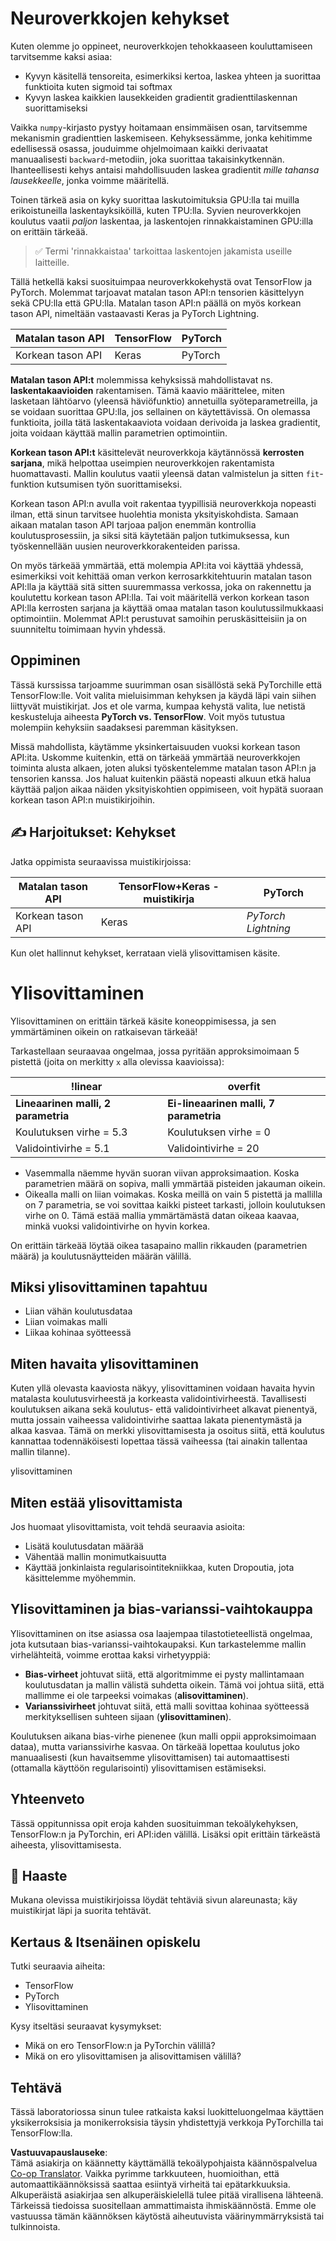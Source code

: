 <!--
CO_OP_TRANSLATOR_METADATA:
{
  "original_hash": "b5466bcedc3c75aa35476270362f626a",
  "translation_date": "2025-07-09T16:33:34+00:00",
  "source_file": "15-rag-and-vector-databases/data/frameworks.md",
  "language_code": "fi"
}
-->
# Neuroverkkojen kehykset

Kuten olemme jo oppineet, neuroverkkojen tehokkaaseen kouluttamiseen tarvitsemme kaksi asiaa:

* Kyvyn käsitellä tensoreita, esimerkiksi kertoa, laskea yhteen ja suorittaa funktioita kuten sigmoid tai softmax
* Kyvyn laskea kaikkien lausekkeiden gradientit gradienttilaskennan suorittamiseksi

Vaikka `numpy`-kirjasto pystyy hoitamaan ensimmäisen osan, tarvitsemme mekanismin gradienttien laskemiseen. Kehyksessämme, jonka kehitimme edellisessä osassa, jouduimme ohjelmoimaan kaikki derivaatat manuaalisesti `backward`-metodiin, joka suorittaa takaisinkytkennän. Ihanteellisesti kehys antaisi mahdollisuuden laskea gradientit *mille tahansa lausekkeelle*, jonka voimme määritellä.

Toinen tärkeä asia on kyky suorittaa laskutoimituksia GPU:lla tai muilla erikoistuneilla laskentayksiköillä, kuten TPU:lla. Syvien neuroverkkojen koulutus vaatii *paljon* laskentaa, ja laskentojen rinnakkaistaminen GPU:illa on erittäin tärkeää.

> ✅ Termi 'rinnakkaistaa' tarkoittaa laskentojen jakamista useille laitteille.

Tällä hetkellä kaksi suosituimpaa neuroverkkokehystä ovat TensorFlow ja PyTorch. Molemmat tarjoavat matalan tason API:n tensorien käsittelyyn sekä CPU:lla että GPU:lla. Matalan tason API:n päällä on myös korkean tason API, nimeltään vastaavasti Keras ja PyTorch Lightning.

Matalan tason API | TensorFlow | PyTorch
-----------------|------------|---------
Korkean tason API| Keras      | PyTorch

**Matalan tason API:t** molemmissa kehyksissä mahdollistavat ns. **laskentakaavioiden** rakentamisen. Tämä kaavio määrittelee, miten lasketaan lähtöarvo (yleensä häviöfunktio) annetuilla syöteparametreilla, ja se voidaan suorittaa GPU:lla, jos sellainen on käytettävissä. On olemassa funktioita, joilla tätä laskentakaaviota voidaan derivoida ja laskea gradientit, joita voidaan käyttää mallin parametrien optimointiin.

**Korkean tason API:t** käsittelevät neuroverkkoja käytännössä **kerrosten sarjana**, mikä helpottaa useimpien neuroverkkojen rakentamista huomattavasti. Mallin koulutus vaatii yleensä datan valmistelun ja sitten `fit`-funktion kutsumisen työn suorittamiseksi.

Korkean tason API:n avulla voit rakentaa tyypillisiä neuroverkkoja nopeasti ilman, että sinun tarvitsee huolehtia monista yksityiskohdista. Samaan aikaan matalan tason API tarjoaa paljon enemmän kontrollia koulutusprosessiin, ja siksi sitä käytetään paljon tutkimuksessa, kun työskennellään uusien neuroverkkorakenteiden parissa.

On myös tärkeää ymmärtää, että molempia API:ita voi käyttää yhdessä, esimerkiksi voit kehittää oman verkon kerrosarkkitehtuurin matalan tason API:lla ja käyttää sitä sitten suuremmassa verkossa, joka on rakennettu ja koulutettu korkean tason API:lla. Tai voit määritellä verkon korkean tason API:lla kerrosten sarjana ja käyttää omaa matalan tason koulutussilmukkaasi optimointiin. Molemmat API:t perustuvat samoihin peruskäsitteisiin ja on suunniteltu toimimaan hyvin yhdessä.

## Oppiminen

Tässä kurssissa tarjoamme suurimman osan sisällöstä sekä PyTorchille että TensorFlow:lle. Voit valita mieluisimman kehyksen ja käydä läpi vain siihen liittyvät muistikirjat. Jos et ole varma, kumpaa kehystä valita, lue netistä keskusteluja aiheesta **PyTorch vs. TensorFlow**. Voit myös tutustua molempiin kehyksiin saadaksesi paremman käsityksen.

Missä mahdollista, käytämme yksinkertaisuuden vuoksi korkean tason API:ita. Uskomme kuitenkin, että on tärkeää ymmärtää neuroverkkojen toiminta alusta alkaen, joten aluksi työskentelemme matalan tason API:n ja tensorien kanssa. Jos haluat kuitenkin päästä nopeasti alkuun etkä halua käyttää paljon aikaa näiden yksityiskohtien oppimiseen, voit hypätä suoraan korkean tason API:n muistikirjoihin.

## ✍️ Harjoitukset: Kehykset

Jatka oppimista seuraavissa muistikirjoissa:

Matalan tason API | TensorFlow+Keras -muistikirja | PyTorch
-----------------|-------------------------------|---------
Korkean tason API| Keras                         | *PyTorch Lightning*

Kun olet hallinnut kehykset, kerrataan vielä ylisovittamisen käsite.

# Ylisovittaminen

Ylisovittaminen on erittäin tärkeä käsite koneoppimisessa, ja sen ymmärtäminen oikein on ratkaisevan tärkeää!

Tarkastellaan seuraavaa ongelmaa, jossa pyritään approksimoimaan 5 pistettä (joita on merkitty `x` alla olevissa kaavioissa):

!linear | overfit
-------------------------|--------------------------
**Lineaarinen malli, 2 parametria** | **Ei-lineaarinen malli, 7 parametria**
Koulutuksen virhe = 5.3 | Koulutuksen virhe = 0
Validointivirhe = 5.1 | Validointivirhe = 20

* Vasemmalla näemme hyvän suoran viivan approksimaation. Koska parametrien määrä on sopiva, malli ymmärtää pisteiden jakauman oikein.
* Oikealla malli on liian voimakas. Koska meillä on vain 5 pistettä ja mallilla on 7 parametria, se voi sovittaa kaikki pisteet tarkasti, jolloin koulutuksen virhe on 0. Tämä estää mallia ymmärtämästä datan oikeaa kaavaa, minkä vuoksi validointivirhe on hyvin korkea.

On erittäin tärkeää löytää oikea tasapaino mallin rikkauden (parametrien määrä) ja koulutusnäytteiden määrän välillä.

## Miksi ylisovittaminen tapahtuu

  * Liian vähän koulutusdataa
  * Liian voimakas malli
  * Liikaa kohinaa syötteessä

## Miten havaita ylisovittaminen

Kuten yllä olevasta kaaviosta näkyy, ylisovittaminen voidaan havaita hyvin matalasta koulutusvirheestä ja korkeasta validointivirheestä. Tavallisesti koulutuksen aikana sekä koulutus- että validointivirheet alkavat pienentyä, mutta jossain vaiheessa validointivirhe saattaa lakata pienentymästä ja alkaa kasvaa. Tämä on merkki ylisovittamisesta ja osoitus siitä, että koulutus kannattaa todennäköisesti lopettaa tässä vaiheessa (tai ainakin tallentaa mallin tilanne).

ylisovittaminen

## Miten estää ylisovittamista

Jos huomaat ylisovittamista, voit tehdä seuraavia asioita:

 * Lisätä koulutusdatan määrää
 * Vähentää mallin monimutkaisuutta
 * Käyttää jonkinlaista regularisointitekniikkaa, kuten Dropoutia, jota käsittelemme myöhemmin.

## Ylisovittaminen ja bias-varianssi-vaihtokauppa

Ylisovittaminen on itse asiassa osa laajempaa tilastotieteellistä ongelmaa, jota kutsutaan bias-varianssi-vaihtokaupaksi. Kun tarkastelemme mallin virhelähteitä, voimme erottaa kaksi virhetyyppiä:

* **Bias-virheet** johtuvat siitä, että algoritmimme ei pysty mallintamaan koulutusdatan ja mallin välistä suhdetta oikein. Tämä voi johtua siitä, että mallimme ei ole tarpeeksi voimakas (**alisovittaminen**).
* **Varianssivirheet** johtuvat siitä, että malli sovittaa kohinaa syötteessä merkityksellisen suhteen sijaan (**ylisovittaminen**).

Koulutuksen aikana bias-virhe pienenee (kun malli oppii approksimoimaan dataa), mutta varianssivirhe kasvaa. On tärkeää lopettaa koulutus joko manuaalisesti (kun havaitsemme ylisovittamisen) tai automaattisesti (ottamalla käyttöön regularisointi) ylisovittamisen estämiseksi.

## Yhteenveto

Tässä oppitunnissa opit eroja kahden suosituimman tekoälykehyksen, TensorFlow:n ja PyTorchin, eri API:iden välillä. Lisäksi opit erittäin tärkeästä aiheesta, ylisovittamisesta.

## 🚀 Haaste

Mukana olevissa muistikirjoissa löydät tehtäviä sivun alareunasta; käy muistikirjat läpi ja suorita tehtävät.

## Kertaus & Itsenäinen opiskelu

Tutki seuraavia aiheita:

- TensorFlow
- PyTorch
- Ylisovittaminen

Kysy itseltäsi seuraavat kysymykset:

- Mikä on ero TensorFlow:n ja PyTorchin välillä?
- Mikä on ero ylisovittamisen ja alisovittamisen välillä?

## Tehtävä

Tässä laboratoriossa sinun tulee ratkaista kaksi luokitteluongelmaa käyttäen yksikerroksisia ja monikerroksisia täysin yhdistettyjä verkkoja PyTorchilla tai TensorFlow:lla.

**Vastuuvapauslauseke**:  
Tämä asiakirja on käännetty käyttämällä tekoälypohjaista käännöspalvelua [Co-op Translator](https://github.com/Azure/co-op-translator). Vaikka pyrimme tarkkuuteen, huomioithan, että automaattikäännöksissä saattaa esiintyä virheitä tai epätarkkuuksia. Alkuperäistä asiakirjaa sen alkuperäiskielellä tulee pitää virallisena lähteenä. Tärkeissä tiedoissa suositellaan ammattimaista ihmiskäännöstä. Emme ole vastuussa tämän käännöksen käytöstä aiheutuvista väärinymmärryksistä tai tulkinnoista.